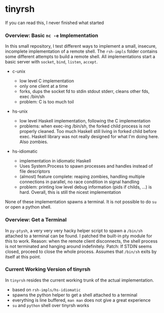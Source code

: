 # tinyrsh
If you can read this, I never finished what started


### Overview: Basic `nc -e` Implementation
In this small repository, I test different ways to implement a small, insecure, incomplete implementation of a remote shell.
The `rsh-impls` folder contains some different attempts to build a remote shell. 
All implementations start a basic server with `socket`, `bind`, `listen`, `accept`.

 - c-unix
   - low level C implementation
   - only one client at a time
   - forks, dups the socket fd to stdin stdout stderr, cleans other fds, exec /bin/sh
   - problem: C is too much toil

 - hs-unix
   - low level Haskell implementation, following the C implementation
   - problems: when exec-ing /bin/sh, the forked child process is not properly cleaned. Too much Haskell still living in forked child before exec. Haskell library was not really designed for what I'm doing here. Also zombies.

 - hs-idiomatic
   - implementation in idiomatic Haskell
   - Uses System.Process to spawn processes and handles instead of file descriptors
   - (almost) feature complete: reaping zombies, handling multiple connections in parallel, no race condition in signal handling
   - problem: printing low level debug information (pids if childs, ...) is hard. Overall, this is still the nicest implementation

None of these implementation spawns a terminal. It is not possible to do `su` or open a python shell.


### Overview: Get a Terminal
In `py-ptysh`, a very very very hacky helper script to spawn a `/bin/sh` attached to a terminal can be found.
I patched the built-in pty module for this to work.
Reason: when the remote client disconnects, the shell process is not terminated and hanging around indefinitely.
Patch: If STDIN seems closed, proceed to close the whole process. Assumes that `/bin/sh` exits by itself at this point.


### Current Working Version of tinyrsh
In `tinyrsh` resides the current working trunk of the actual implementation.

 - based on `rsh-impls/hs-idiomatic`
 - spawns the python helper to get a shell attached to a terminal
 - everything is line buffered, `man man` does not give a great experience
 - `su` and `python` shell over tinyrsh works
